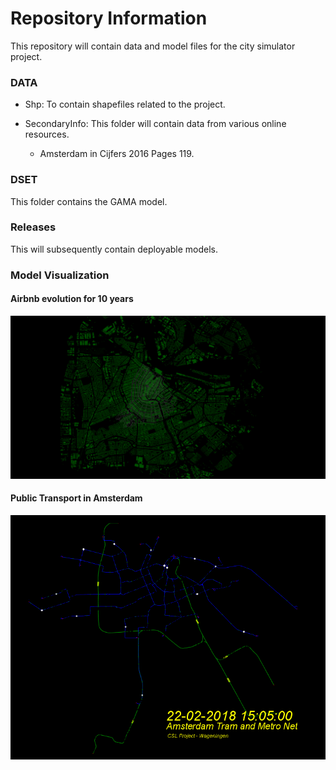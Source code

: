 # Repository Information

This repository will contain data and model files for the city simulator project. 

### DATA

* Shp: To contain shapefiles related to the project. 

* SecondaryInfo: This folder will contain data from various online resources.
    * Amsterdam in Cijfers 2016 Pages 119.

### DSET

This folder contains the GAMA model.

### Releases

This will subsequently contain deployable models.

### Model Visualization

#### Airbnb evolution for 10 years

![Airbnb Evolution](/DATA/gif/airbnb.gif)

#### Public Transport in Amsterdam

![Trams and Metros](/DATA/gif/tram.gif)
